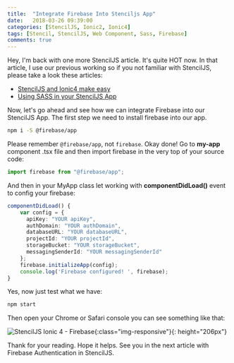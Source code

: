 ```yaml
---
title:  "Integrate Firebase Into Stenciljs App"
date:   2018-03-26 09:39:00
categories: [StencilJS, Ionic2, Ionic4]
tags: [Stencil, StencilJS, Web Component, Sass, Firebase]
comments: true
---
```


Hey, I'm back with one more StencilJS article. It's quite HOT now. In that article, I use our previous working so if you not familiar with StencilJS, please take a look these articles:

- [StencilJS and Ionic4 make easy][stenciljs-and-ionic4-make-easy]
- [Using SASS in your StencilJS App][using-sass-with-your-stenciljs]

Now, let's go ahead and see how we can integrate Firebase into our StencilJS App. The first step we need to install firebase into our app. 

```bash
npm i -S @firebase/app
```

Please remember `@firebase/app`, not `firebase`. Okay done! Go to **my-app** component .tsx file and then import firebase in the very top of your source code:

```typescript
import firebase from "@firebase/app";
```

And then in your MyApp class let working with **componentDidLoad()** event to config your firebase:

```typescript
componentDidLoad() {
    var config = {
      apiKey: "YOUR apiKey",
      authDomain: "YOUR authDomain",
      databaseURL: "YOUR databaseURL",
      projectId: "YOUR projectId",
      storageBucket: "YOUR storageBucket",
      messagingSenderId: "YOUR messagingSenderId"
    };
    firebase.initializeApp(config);
    console.log('Firebase configured! ', firebase);
}
```

Yes, now just test what we have:

```bash
npm start
```

Then open your Chrome or Safari console you can see something like that:

![StencilJS Ionic 4 - Firebase](https://www.xmobe.com/wp-content/uploads/2018/03/Screen-Shot-2018-03-26-at-10.56.31-AM-1024x371.png){:class="img-responsive"}{: height="206px"}

Thank for your reading. Hope it helps. See you in the next article with Firebase Authentication in StencilJS.

[using-sass-with-your-stenciljs]: https://www.xmobe.com/stenciljs/using-sass-in-your-stenciljs-app/
[stenciljs-and-ionic4-make-easy]: https://www.xmobe.com/ionic/stenciljs-and-ionic4-make-easy/